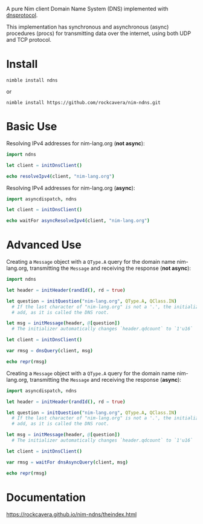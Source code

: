 A pure Nim client Domain Name System (DNS) implemented with [dnsprotocol](https://github.com/rockcavera/nim-dnsprotocol).

This implementation has synchronous and asynchronous (async) procedures (procs) for transmitting data over the internet, using both UDP and TCP protocol.
# Install
`nimble install ndns`

or

`nimble install https://github.com/rockcavera/nim-ndns.git`
# Basic Use
Resolving IPv4 addresses for nim-lang.org (**not async**):
```nim
import ndns

let client = initDnsClient()

echo resolveIpv4(client, "nim-lang.org")
```

Resolving IPv4 addresses for nim-lang.org (**async**):
```nim
import asyncdispatch, ndns

let client = initDnsClient()

echo waitFor asyncResolveIpv4(client, "nim-lang.org")
```
# Advanced Use
Creating a `Message` object with a `QType.A` query for the domain name nim-lang.org, transmitting the `Message` and receiving the response (**not async**):
```nim
import ndns

let header = initHeader(randId(), rd = true)

let question = initQuestion("nim-lang.org", QType.A, QClass.IN)
  # If the last character of "nim-lang.org" is not a '.', the initializer will
  # add, as it is called the DNS root.

let msg = initMessage(header, @[question])
  # The initializer automatically changes `header.qdcount` to `1'u16`

let client = initDnsClient()

var rmsg = dnsQuery(client, msg)

echo repr(rmsg)
```

Creating a `Message` object with a `QType.A` query for the domain name nim-lang.org, transmitting the `Message` and receiving the response (**async**):
```nim
import asyncdispatch, ndns

let header = initHeader(randId(), rd = true)

let question = initQuestion("nim-lang.org", QType.A, QClass.IN)
  # If the last character of "nim-lang.org" is not a '.', the initializer will
  # add, as it is called the DNS root.

let msg = initMessage(header, @[question])
  # The initializer automatically changes `header.qdcount` to `1'u16`

let client = initDnsClient()

var rmsg = waitFor dnsAsyncQuery(client, msg)

echo repr(rmsg)
```
# Documentation
https://rockcavera.github.io/nim-ndns/theindex.html
